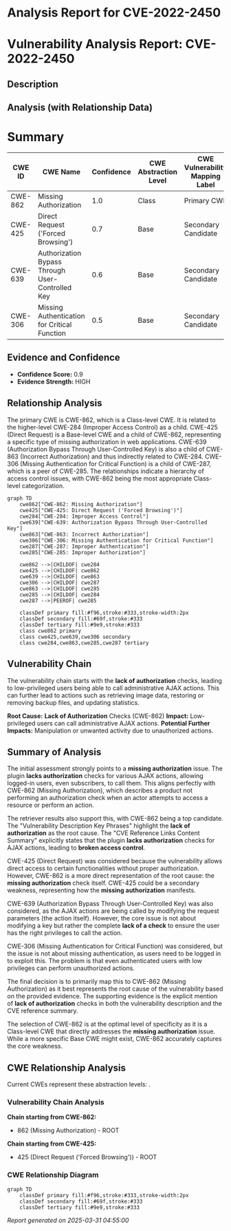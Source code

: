 # Analysis Report for CVE-2022-2450

# Vulnerability Analysis Report: CVE-2022-2450

## Description



## Analysis (with Relationship Data)

# Summary
| CWE ID | CWE Name | Confidence | CWE Abstraction Level | CWE Vulnerability Mapping Label | CWE-Vulnerability Mapping Notes |
|---|---|---|---|---|---|
| CWE-862 | Missing Authorization | 1.0 | Class | Primary CWE | Allowed-with-Review |
| CWE-425 | Direct Request ('Forced Browsing') | 0.7 | Base | Secondary Candidate | Allowed |
| CWE-639 | Authorization Bypass Through User-Controlled Key | 0.6 | Base | Secondary Candidate | Allowed |
| CWE-306 | Missing Authentication for Critical Function | 0.5 | Base | Secondary Candidate | Allowed |

## Evidence and Confidence

*   **Confidence Score:** 0.9
*   **Evidence Strength:** HIGH

## Relationship Analysis
The primary CWE is CWE-862, which is a Class-level CWE. It is related to the higher-level CWE-284 (Improper Access Control) as a child. CWE-425 (Direct Request) is a Base-level CWE and a child of CWE-862, representing a specific type of missing authorization in web applications. CWE-639 (Authorization Bypass Through User-Controlled Key) is also a child of CWE-863 (Incorrect Authorization) and thus indirectly related to CWE-284. CWE-306 (Missing Authentication for Critical Function) is a child of CWE-287, which is a peer of CWE-285. The relationships indicate a hierarchy of access control issues, with CWE-862 being the most appropriate Class-level categorization.

```mermaid
graph TD
    cwe862["CWE-862: Missing Authorization"]
    cwe425["CWE-425: Direct Request ('Forced Browsing')"]
    cwe284["CWE-284: Improper Access Control"]
    cwe639["CWE-639: Authorization Bypass Through User-Controlled Key"]
    cwe863["CWE-863: Incorrect Authorization"]
    cwe306["CWE-306: Missing Authentication for Critical Function"]
    cwe287["CWE-287: Improper Authentication"]
    cwe285["CWE-285: Improper Authorization"]

    cwe862 -->|CHILDOF| cwe284
    cwe425 -->|CHILDOF| cwe862
    cwe639 -->|CHILDOF| cwe863
    cwe306 -->|CHILDOF| cwe287
    cwe863 -->|CHILDOF| cwe285
    cwe285 -->|CHILDOF| cwe284
    cwe287 -->|PEEROF| cwe285

    classDef primary fill:#f96,stroke:#333,stroke-width:2px
    classDef secondary fill:#69f,stroke:#333
    classDef tertiary fill:#9e9,stroke:#333
    class cwe862 primary
    class cwe425,cwe639,cwe306 secondary
    class cwe284,cwe863,cwe285,cwe287 tertiary
```

## Vulnerability Chain
The vulnerability chain starts with the **lack of authorization** checks, leading to low-privileged users being able to call administrative AJAX actions. This can further lead to actions such as retrieving image data, restoring or removing backup files, and updating statistics.

**Root Cause:** **Lack of Authorization** Checks (CWE-862)
**Impact:** Low-privileged users can call administrative AJAX actions.
**Potential Further Impacts:** Manipulation or unwanted activity due to unauthorized actions.

## Summary of Analysis
The initial assessment strongly points to a **missing authorization** issue. The plugin **lacks authorization** checks for various AJAX actions, allowing logged-in users, even subscribers, to call them. This aligns perfectly with CWE-862 (Missing Authorization), which describes a product not performing an authorization check when an actor attempts to access a resource or perform an action.

The retriever results also support this, with CWE-862 being a top candidate. The "Vulnerability Description Key Phrases" highlight the **lack of authorization** as the root cause. The "CVE Reference Links Content Summary" explicitly states that the plugin **lacks authorization** checks for AJAX actions, leading to **broken access control**.

CWE-425 (Direct Request) was considered because the vulnerability allows direct access to certain functionalities without proper authorization. However, CWE-862 is a more direct representation of the root cause: the **missing authorization** check itself. CWE-425 could be a secondary weakness, representing how the **missing authorization** manifests.

CWE-639 (Authorization Bypass Through User-Controlled Key) was also considered, as the AJAX actions are being called by modifying the request parameters (the action itself). However, the core issue is not about modifying a key but rather the complete **lack of a check** to ensure the user has the right privileges to call the action.

CWE-306 (Missing Authentication for Critical Function) was considered, but the issue is not about missing authentication, as users need to be logged in to exploit this. The problem is that even authenticated users with low privileges can perform unauthorized actions.

The final decision is to primarily map this to CWE-862 (Missing Authorization) as it best represents the root cause of the vulnerability based on the provided evidence. The supporting evidence is the explicit mention of **lack of authorization** checks in both the vulnerability description and the CVE reference summary.

The selection of CWE-862 is at the optimal level of specificity as it is a Class-level CWE that directly addresses the **missing authorization** issue. While a more specific Base CWE might exist, CWE-862 accurately captures the core weakness.


## CWE Relationship Analysis

Current CWEs represent these abstraction levels: .


### Vulnerability Chain Analysis

**Chain starting from CWE-862:**
- 862 (Missing Authorization) - ROOT


**Chain starting from CWE-425:**
- 425 (Direct Request ('Forced Browsing')) - ROOT



### CWE Relationship Diagram

```mermaid
graph TD
    classDef primary fill:#f96,stroke:#333,stroke-width:2px
    classDef secondary fill:#69f,stroke:#333
    classDef tertiary fill:#9e9,stroke:#333
```



*Report generated on 2025-03-31 04:55:00*
